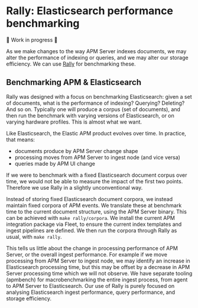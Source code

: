 # Rally: Elasticsearch performance benchmarking

:construction: Work in progress :construction:

As we make changes to the way APM Server indexes documents,
we may alter the performance of indexing or queries, and we
may alter our storage efficiency. We can use [Rally][rally]
for benchmarking these.

## Benchmarking APM & Elasticsearch

Rally was designed with a focus on benchmarking Elasticsearch:
given a set of documents, what is the performance of indexing?
Querying? Deleting? And so on. Typically one will produce a
corpus (set of documents), and then run the benchmark with
varying versions of Elasticsearch, or on varying hardware
profiles. This is almost what we want.

Like Elasticsearch, the Elastic APM product evolves over time.
In practice, that means:

 - documents produce by APM Server change shape
 - processing moves from APM Server to ingest node (and vice versa)
 - queries made by APM UI change

If we were to benchmark with a fixed Elasticsearch document
corpus over time, we would not be able to measure the impact
of the first two points. Therefore we use Rally in a slightly
unconventional way.

Instead of storing fixed Elasticsearch document corpora, we
instead maintain fixed corpora of APM events. We translate these
at benchmark time to the current document structure, using the
APM Server binary. This can be achieved with `make rally/corpora`.
We install the current APM integration package via Fleet, to ensure
the current index templates and ingest pipelines are defined.
We then run the corpora through Rally as usual, with `make rally`.

This tells us little about the change in processing performance
of APM Server, or the overall ingest performance. For example if
we move processing from APM Server to ingest node, we may identify
an increase in Elasticsearch processing time, but this may be
offset by a decrease in APM Server processing time which we will
not observe. We have separate tooling (apmbench) for macrobenchmarking
the entire ingest process, from agent to APM Server to Elasticsearch.
Our use of Rally is purely focused on analysing Elasticsearch ingest
performance, query performance, and storage efficiency.

[rally]: https://github.com/elastic/rally
